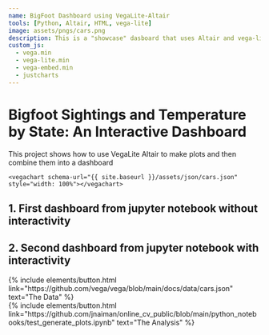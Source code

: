 ```yaml
---
name: BigFoot Dashboard using VegaLite-Altair
tools: [Python, Altair, HTML, vega-lite]
image: assets/pngs/cars.png
description: This is a "showcase" dasboard that uses Altair and vega-lite for interactive viz!
custom_js:
  - vega.min
  - vega-lite.min
  - vega-embed.min
  - justcharts
---
```



# Bigfoot Sightings and Temperature by State: An Interactive Dashboard

This project shows how to use VegaLite Altair to make plots and then combine them into a dashboard 

```
<vegachart schema-url="{{ site.baseurl }}/assets/json/cars.json" style="width: 100%"></vegachart>
```

## 1. First dashboard from jupyter notebook without interactivity

<vegachart schema-url="{{ site.baseurl }}/assets/json/visualization.vl.json" style="width: 100%"></vegachart>

## 2. Second dashboard from jupyter notebook with interactivity

<vegachart schema-url="{{ site.baseurl }}/assets/json/visualization.vl(1).json" style="width: 100%"></vegachart>



<!-- these are written in a combo of html and liquid --> 

<div class="left">
{% include elements/button.html link="https://github.com/vega/vega/blob/main/docs/data/cars.json" text="The Data" %}
</div>

<div class="right">
{% include elements/button.html link="https://github.com/jnaiman/online_cv_public/blob/main/python_notebooks/test_generate_plots.ipynb" text="The Analysis" %}
</div>

